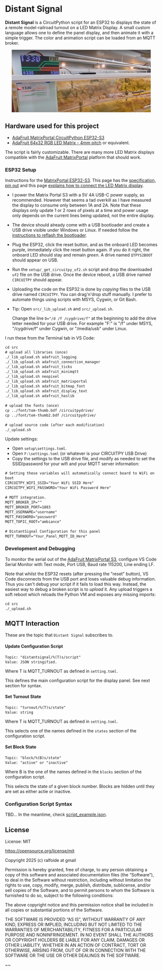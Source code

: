 # Distant Signal

**Distant Signal** is a CircuitPython script for an ESP32 to displays the state of a remote
model-railroad turnout on a LED Matrix Display.
A small custom language allows one to define the panel display, and then animate it with a simple trigger.
The color and animation script can be loaded from an MQTT broker.

[<p align=center><img width="460" src="distrib/demo1.jpg" alt="Distant Signal Demonstration at Randaall Museum Model Railroad"></p>](https://www.alfray.com/trains/blog/train/2025-03-26_distant_signal_matrix_displa_08700264.html)


## Hardware used for this project

- [AdaFruit MatrixPortal CircuitPython ESP32-S3](https://www.adafruit.com/product/5778)
- [AdaFruit 64x32 RGB LED Matrix - 4mm pitch](https://www.adafruit.com/product/2278)
  or equivalent.

The script is fairly customizable. There are many more LED Matrix displays compatible
with the [AdaFruit MatrixPortal](https://learn.adafruit.com/adafruit-matrixportal-s3)
platform that should work.


### ESP32 Setup

Instructions for the [MatrixPortal ESP32-S3](https://learn.adafruit.com/adafruit-matrixportal-s3).
This page has the
[specification, pin out](https://learn.adafruit.com/adafruit-matrixportal-s3/pinouts)
and this page
[explains how to connect the LED Matrix display](https://learn.adafruit.com/adafruit-matrixportal-s3/prep-the-matrixportal).

- I power the Matrix Portal S3 with a 5V 4A USB-C power supply, as recommended.
  However that seems a tad overkill as I have measured the display to consume
  only between 1A and 2A. Note that these displays only update 1 or 2 rows of pixels at a time
  and power usage only depends on the current lines being updated, not the entire display.

- The device should already come with a USB bootloader and create a USB drive visible
  under Windows or Linux.
  If needed follow the
  [instructions to reflash the bootloader](https://learn.adafruit.com/adafruit-matrixportal-s3/factory-reset#factory-reset-and-bootloader-repair-3107941).

- Plug the ESP32, click the reset button, and as the onboard LED becomes purple,
  immediately click the reset button again. If you do it right, the onboard LED should
  stay and remain _green_. A drive named `QTPYS2BOOT` should appear on USB.

- Run the `setup/_get_circuitpy_uf2.sh` script and drop the downloaded `uf2` file on the
  USB drive. Once the device reboot, a USB drive named `CIRCUITPY` should appear.

- Uploading the code on the ESP32 is done by _copying_ files to the USB drive named
 `CIRCUITPY`.
  You can drag'n'drop stuff manually. I prefer to automate things using scripts with MSYS,
  Cygwin, or Git Bash.

- Tip: Open `src/_lib_upload.sh` and `src/_upload.sh`.

  Change the line `D="/d /f /cygdrive/f"` at the beginning to add the drive letter needed
  for your USB drive. For example "F:" is "/f" under MSYS, "/cygdrive/f" under Cygwin,
  or "/media/usb" under Linux.

I run these from the Terminal tab in VS Code:

```
cd src
# upload all libraries (once)
./_lib_upload.sh adafruit_logging
./_lib_upload.sh adafruit_connection_manager
./_lib_upload.sh adafruit_ticks
./_lib_upload.sh adafruit_minimqtt
./_lib_upload.sh neopixel
./_lib_upload.sh adafruit_matrixportal
./_lib_upload.sh adafruit_bitmap_font
./_lib_upload.sh adafruit_display_text
./_lib_upload.sh adafruit_haslib

# upload the fonts (once)
cp ../font/tom-thumb.bdf /circuitpydrive/
cp ../font/tom-thumb2.bdf /circuitpydrive/

# upload source code (after each modification)
./_upload.sh
```

Update settings:

- Open `setup\settings.toml`.
- Open `F:\settings.toml` (or whatever is your CIRCUITPY USB Drive)
- Copy the settings to the USB drive file, and modify as needed to set the SSID/password
  for your wifi and your MQTT server information:

```
# Setting these variables will automatically connect board to WiFi on boot
CIRCUITPY_WIFI_SSID="Your WiFi SSID Here"
CIRCUITPY_WIFI_PASSWORD="Your WiFi Password Here"

# MQTT integration.
MQTT_BROKER_IP=""
MQTT_BROKER_PORT=1883
MQTT_USERNAME="username"
MQTT_PASSWORD="password"
MQTT_TOPIC_ROOT="ambiance"

# DistantSignal Configuration for this panel
MQTT_TURNOUT="Your_Panel_MQTT_ID_Here"
```

### Development and Debugging

To monitor the serial out of the
[AdaFruit MatrixPortal S3](https://learn.adafruit.com/adafruit-matrixportal-s3),
configure VS Code Serial Monitor with Text mode, Port USB, Baud rate 115200, Line ending LF.

Note that whilst the ESP32 resets (after pressing the "reset" button),
VS Code disconnects from the USB port and loses valuable debug information.
Thus you can't debug your script if it fails to load this way.
Instead, the easiest way to debug a broken script is to _upload_ it.
Any upload triggers a soft reboot which reloads the Python VM and exposes any  missing imports:

```
cd src
./_upload.sh
```



## MQTT Interaction

These are the topic that `Distant Signal` subscribes to.

#### Update Configuration Script

```
Topic: "distantsignal/%(T)s/script"
Value: JSON stringified.
```

Where T is MQTT_TURNOUT as defined in `setting.toml`.

This defines the main configuration script for the display panel. 
See next section for syntax.


#### Set Turnout State

```
Topic: "turnout/%(T)s/state"
Value: string
```

Where T is MQTT_TURNOUT as defined in `setting.toml`.

This selects one of the names defined in the `states` section of the configuration script.


#### Set Block State

```
Topic: "block/%(B)s/state"
Value: "active" or "inactive"
```

Where B is the one of the names defined in the `blocks` section of the configuration script.

This selects the state of a given block number.
Blocks are hidden until they are set as either actie or inactive.


### Configuration Script Syntax

TBD... In the meantime, check [script_example.json](setup/script_example.json).


## License

License: MIT

https://opensource.org/license/mit

Copyright 2025 (c) ralfoide at gmail

Permission is hereby granted, free of charge, to any person obtaining a copy of this
software and associated documentation files (the “Software”), to deal in the Software
without restriction, including without limitation the rights to use, copy, modify, merge,
publish, distribute, sublicense, and/or sell copies of the Software, and to permit persons
to whom the Software is furnished to do so, subject to the following conditions:

The above copyright notice and this permission notice shall be included in all copies or
substantial portions of the Software.

THE SOFTWARE IS PROVIDED “AS IS”, WITHOUT WARRANTY OF ANY KIND, EXPRESS OR IMPLIED,
INCLUDING BUT NOT LIMITED TO THE WARRANTIES OF MERCHANTABILITY, FITNESS FOR A PARTICULAR
PURPOSE AND NONINFRINGEMENT. IN NO EVENT SHALL THE AUTHORS OR COPYRIGHT HOLDERS BE LIABLE
FOR ANY CLAIM, DAMAGES OR OTHER LIABILITY, WHETHER IN AN ACTION OF CONTRACT, TORT OR
OTHERWISE, ARISING FROM, OUT OF OR IN CONNECTION WITH THE SOFTWARE OR THE USE OR OTHER
DEALINGS IN THE SOFTWARE.

~~
